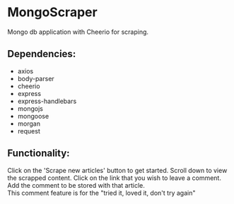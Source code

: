 # MongoScraper
Mongo db application with Cheerio for scraping. 

## Dependencies: 
* axios
* body-parser
* cheerio
*  express
*  express-handlebars
*  mongojs
*  mongoose
*  morgan
*  request

## Functionality: 

Click on the 'Scrape new articles' button to get started.  Scroll down to view the scrapped content.  Click on the link that you wish to leave a comment.  Add the comment to be stored with that article.  
This comment feature is for the "tried it, loved it, don't try again" 
